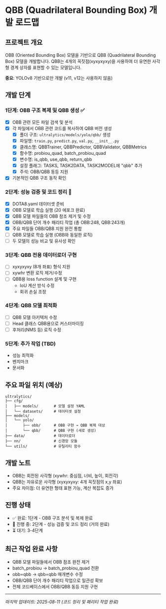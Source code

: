 # QBB (Quadrilateral Bounding Box) 개발 로드맵

## 프로젝트 개요
OBB (Oriented Bounding Box) 모델을 기반으로 QBB (Quadrilateral Bounding Box) 모델을 개발합니다.
QBB는 4개의 꼭짓점(xyxyxyxy)을 사용하여 더 유연한 사각형 경계 상자를 표현할 수 있는 모델입니다.

**중요**: YOLOv8 기반으로만 개발 (v11, v12는 사용하지 않음)

## 개발 단계

### 1단계: OBB 구조 복제 및 QBB 생성 ✅
- [x] OBB 관련 모든 파일 검색 및 분석
- [x] 각 파일에서 OBB 관련 코드를 복사하여 QBB 버전 생성
  - [x] 폴더 구조: `ultralytics/models/yolo/qbb/` 생성
  - [x] 파일명: `train.py`, `predict.py`, `val.py`, `__init__.py`
  - [x] 클래스명: QBBTrainer, QBBPredictor, QBBValidator, QBBMetrics
  - [x] 함수명: probiou_quad, batch_probiou_quad
  - [x] 변수명: is_qbb, use_qbb, return_qbb
  - [x] 설정 플래그: TASKS, TASK2DATA, TASK2MODEL에 "qbb" 추가
  - [x] 주석: OBB/QBB 동등 지원
- [x] 기본적인 QBB 구조 동작 확인

### 2단계: 성능 검증 및 코드 정리 🔄
- [x] DOTA8.yaml 데이터셋 준비
- [x] OBB 모델로 학습 실행 (20 에포크 완료)
- [x] QBB 모델 파일들의 OBB 참조 제거 및 수정
- [x] OBB/QBB 단어 개수 패리티 작업 (총 OBB:248, QBB:243개)
- [x] 주요 파일들 OBB/QBB 지원 완전 통합
- [ ] QBB 모델로 학습 실행 (OBB와 동일한 로직)
- [ ] 두 모델의 성능 비교 및 유사성 확인

### 3단계: QBB 전용 데이터로더 구현
- [ ] xyxyxyxy (8개 좌표) 형식 지원
- [ ] xywhr 변환 로직 제거/수정
- [ ] QBB용 loss function 설계 및 구현
  - IoU 계산 방식 수정
  - 회귀 손실 조정

### 4단계: QBB 모델 최적화
- [ ] QBB 모델 아키텍처 수정
- [ ] Head 클래스 QBB용으로 커스터마이징
- [ ] 후처리(NMS 등) 로직 수정

### 5단계: 추가 작업 (TBD)
- 성능 최적화
- 벤치마크
- 문서화

## 주요 파일 위치 (예상)
```
ultralytics/
├── cfg/
│   ├── models/       # 모델 설정 YAML
│   └── datasets/     # 데이터셋 설정
├── models/
│   └── yolo/
│       ├── obb/      # OBB 구현 → QBB 복제 대상
│       └── qbb/      # QBB 구현 (새로 생성)
├── data/             # 데이터로더
├── nn/               # 신경망 모듈
└── utils/            # 유틸리티 함수
```

## 개발 노트
- OBB는 회전된 사각형 (xywhr: 중심점, 너비, 높이, 회전각)
- QBB는 자유로운 사각형 (xyxyxyxy: 4개 꼭짓점의 x,y 좌표)
- 주요 차이점: 더 유연한 형태 표현 가능, 계산 복잡도 증가

## 진행 상태
- ✅ 완료: 1단계 - OBB 구조 분석 및 복제 완료
- 🔄 진행 중: 2단계 - 성능 검증 및 코드 정리 (거의 완료)
- ⏳ 대기: 3-4단계

## 최근 작업 완료 사항
- QBB 모델 파일들에서 OBB 참조 완전 제거
- batch_probiou → batch_probiou_quad 전환
- obb=qbb → qbb=qbb 매개변수 수정
- OBB/QBB 단어 개수 패리티 작업으로 일관성 확보
- 전체 코드베이스에서 OBB/QBB 동등 지원 구현

---
*마지막 업데이트: 2025-08-11 (코드 정리 및 패리티 작업 완료)*